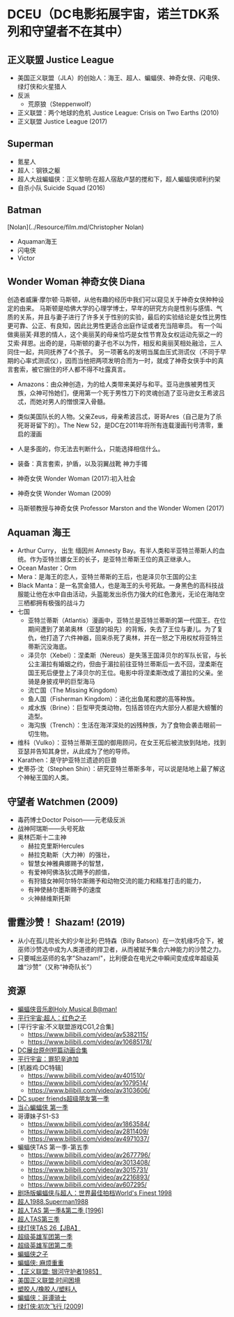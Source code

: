 # DCEU（DC电影拓展宇宙，诺兰TDK系列和守望者不在其中）

## 正义联盟 Justice League

* 美国正义联盟（JLA）的创始人：海王、超人、蝙蝠侠、神奇女侠、闪电侠、绿灯侠和火星猎人
* 反派
  - 荒原狼（Steppenwolf）
* 正义联盟：两个地球的危机 Justice League: Crisis on Two Earths (2010)
* 正义联盟 Justice League‎ (2017)

## Superman

* 氪星人
* 超人：钢铁之躯
* 超人大战蝙蝠侠：正义黎明:在超人宿敌卢瑟的搅和下，超人蝙蝠侠顺利约架
* 自杀小队 Suicide Squad (2016)

## Batman

[Nolan](../Resource/film.md/Christopher Nolan)

* Aquaman海王
* 闪电侠
* Victor

## Wonder Woman 神奇女侠  Diana

创造者威廉·摩尔顿·马斯顿，从他有趣的经历中我们可以窥见关于神奇女侠种种设定的由来。
马斯顿是哈佛大学的心理学博士，早年的研究方向是性别与感情、气质的关系，并且与妻子进行了许多关于性别的实验，最后的实验结论是女性比男性更可靠、公正、有良知，因此比男性更适合出庭作证或者充当陪审员。
有一个叫做奥丽芙·拜恩的情人，这个奥丽芙的母亲恰巧是女性节育及女权运动先驱之一的艾索·拜恩。出奇的是，马斯顿的妻子也不以为忤，相反和奥丽芙相处融洽，三人同住一起，共同抚养了4个孩子。
另一项著名的发明当属血压式测谎仪（不同于早期的心率式测谎仪），因而当他把两项发明合而为一时，就成了神奇女侠手中的真言套索，被它捆住的坏人都不得不吐露真言。

* Amazons：由众神创造，为的给人类带来美好与和平。亚马逊族被男性灭族，众神可怜她们，便用第一个死于男性刀下的灵魂创造了亚马逊女王希波吕忒，而她对男人的憎恨深入骨髓。

* 类似美国队长的人物。父亲Zeus，母亲希波吕忒，哥哥Ares（自己是为了杀死哥哥留下的）。The New 52，是DC在2011年将所有连载漫画刊号清零，重启的漫画

* 人是多面的，你无法去判断什么，只能选择相信什么。

* 装备：真言套索，护盾，以及羽翼战靴 神力手镯

* 神奇女侠 Wonder Woman (2017):初入社会

* 神奇女侠 Wonder Woman (2009)

* 马斯顿教授与神奇女侠 Professor Marston and the Wonder Women (2017)

## Aquaman 海王

* Arthur Curry， 出生 缅因州 Amnesty Bay。有半人类和半亚特兰蒂斯人的血统。作为亚特兰娜女王的长子，是亚特兰蒂斯王位的真正继承人。
* Ocean Master：Orm
* Mera：是海王的恋人，亚特兰蒂斯的王后，也是泽贝尔王国的公主
* Black Manta：是一名赏金猎人，也是海王的头号死敌。一身黑色的高科技战服能让他在水中自由活动，头盔能发出杀伤力强大的红色激光，无论在海陆空三栖都拥有极强的战斗力
* 七国
  - 亚特兰蒂斯（Atlantis）漫画中，亚特兰是亚特兰蒂斯的第一代国王。在位期间遭到了弟弟奥林（亚瑟的祖先）的背叛，失去了王位与妻儿。为了复仇，他打造了六件神器，回来杀死了奥林，并在一怒之下用权杖将亚特兰蒂斯沉没海底。
  - 泽贝尔（Xebel）：涅柔斯（Nereus）是失落王国泽贝尔的军队长官，与长公主湄拉有婚姻之约，但由于湄拉前往亚特兰蒂斯后一去不回，涅柔斯在国王死后便登上了泽贝尔的王位。电影中将涅柔斯改成了湄拉的父亲。坐骑是身披戎甲的巨型海马
  * 流亡国（The Missing Kingdom）
  * 鱼人国（Fisherman Kingdom）：进化出鱼尾和腮的高等种族。
  * 咸水族（Brine）：巨型甲壳类动物，包括首领在内大部分人都是大螃蟹的造型。
  * 海沟族（Trench）：生活在海洋深处的凶残种族，为了食物会袭击眼前一切生物。
* 维科（Vulko）：亚特兰蒂斯王国的御用顾问，在女王死后被流放到陆地，找到亚瑟并告知其身世，从此成为了他的导师。
* Karathen：是守护亚特兰遗迹的巨兽
* 史蒂芬·沈（Stephen Shin）：研究亚特兰蒂斯多年，可以说是陆地上最了解这个神秘王国的人类。

## 守望者 Watchmen (2009)

* 毒药博士Doctor Poison——元老级反派
* 战神阿瑞斯——头号死敌
* 奥林匹斯十二主神
  - 赫拉克里斯Hercules
  - 赫拉克勒斯（大力神）的强壮，
  - 智慧女神雅典娜赐予的智慧，
  - 有爱神阿佛洛狄忒赐予的颜值，
  - 有狩猎女神阿尔特尔斯赐予和动物交流的能力和精准打击的能力，
  - 有神使赫尔墨斯赐予的速度
  - 火神赫维斯托斯

## 雷霆沙赞！ Shazam! (2019)

* 从小在孤儿院长大的少年比利·巴特森（Billy Batson）在一次机缘巧合下，被巫师沙赞选中成为人类道德的捍卫者，从而被赋予集合六神能力的沙赞之力。
* 只要喊出巫师的名字"Shazam!"，比利便会在电光之中瞬间变成成年超级英雄“沙赞”（又称“神奇队长”）

## 资源

* [蝙蝠侠音乐剧Holy Musical B@man!](https://www.bilibili.com/video/av622801/)
* [平行宇宙:超人：红色之子](https://www.bilibili.com/video/av1721906/)
* [平行宇宙:不义联盟游戏CG1,2合集]
  - <https://www.bilibili.com/video/av5382115/>
  - <https://www.bilibili.com/video/av10685178/>
* [DC展台原创短篇动画合集](https://www.bilibili.com/video/av813303/)
* [平行宇宙：罪犯辛迪加](https://www.bilibili.com/video/av288975/)
* [机器鸡:DC特辑]
  - <https://www.bilibili.com/video/av401510/>
  - <https://www.bilibili.com/video/av1079514/>
  - <https://www.bilibili.com/video/av3103606/>
* [DC super friends超级朋友第一季](https://www.bilibili.com/video/av3028066/)
* [当心蝙蝠侠 第一季](https://www.bilibili.com/video/av2483348/)
* 哥谭妹子S1-S3
  - <https://www.bilibili.com/video/av1863584/>
  - <https://www.bilibili.com/video/av2811409/>
  - <https://www.bilibili.com/video/av4971037/>
* 蝙蝠侠TAS 第一季-第五季
  - <https://www.bilibili.com/video/av2677796/>
  - <https://www.bilibili.com/video/av3013408/>
  - <https://www.bilibili.com/video/av3015731/>
  - <https://www.bilibili.com/video/av2216893/>
  - <https://www.bilibili.com/video/av607295/>
* [剧场版蝙蝠侠与超人：世界最佳拍档World's Finest 1998](https://www.bilibili.com/video/av2323010/)
* [超人1988.Superman1988](https://www.bilibili.com/video/av2878584/)
* [超人TAS 第一季&第二季 [1996]](https://www.bilibili.com/video/av669030/)
* [超人TAS第三季](https://www.bilibili.com/video/av9098314/)
* [绿灯侠TAS 26【JBA】](https://www.bilibili.com/video/av513327/)
* [超级英雄军团第一季](https://www.bilibili.com/video/av582338/)
* [超级英雄军团第二季](https://www.bilibili.com/video/av851843/)
* [蝙蝠侠之子](https://www.bilibili.com/video/av1069161/)
* [蝙蝠侠: 麻烦重重](https://www.bilibili.com/video/av1663737/)
* [【正义联盟: 银河守护者1985】](https://www.bilibili.com/video/av2855935/)
* [美国正义联盟:时间困境](https://www.bilibili.com/video/av934507/)
* [塑胶人/橡胶人/塑料人](https://www.bilibili.com/video/av12216488/)
* [蝙蝠侠：哥谭骑士](https://www.bilibili.com/video/av16860121/)
* [绿灯侠:初次飞行 [2009]](https://www.bilibili.com/video/av286055/)
